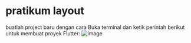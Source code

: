 # pratikum layout
buatlah project baru dengan cara
Buka terminal dan ketik perintah berikut untuk membuat proyek Flutter:
![image](https://github.com/user-attachments/assets/1f790edc-f1d5-48c5-a710-9d827de96abe)

